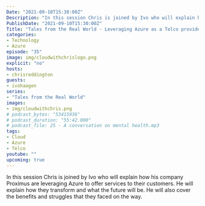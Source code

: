 ```yaml
---
Date: "2021-09-10T15:30:00Z"
Description: "In this session Chris is joined by Ivo who will explain how his company Proximus are leveraging Azure to offer services to their customers. He will explain how they transform and what the future will be. He will also cover the benefits and struggles that they faced on the way."
PublishDate: "2021-09-10T15:30:00Z"
Title: "Tales from the Real World - Leveraging Azure as a Telco provider"
categories:
- Technology
- Azure
episode: "35"
image: img/cloudwithchrislogo.png
explicit: "no"
hosts:
- chrisreddington
guests:
- ivohaagen
series:
- "Tales from the Real World"
images:
- img/cloudwithchris.png
# podcast_bytes: "53415936"
# podcast_duration: "55:42.000"
# podcast_file: 25 - A conversation on mental health.mp3
tags:
- Cloud
- Azure
- Telco
youtube: ""
upcoming: true
---
```

In this session Chris is joined by Ivo who will explain how his company Proximus are leveraging Azure to offer services to their customers. He will explain how they transform and what the future will be. He will also cover the benefits and struggles that they faced on the way.